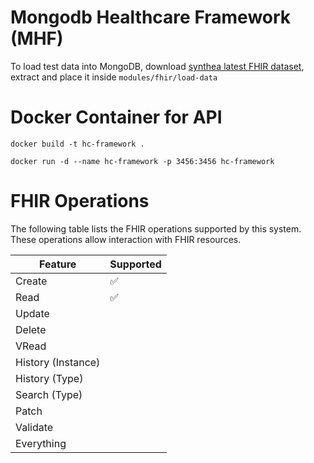 # Mongodb Healthcare Framework (MHF)

To load test data into MongoDB, download [synthea latest FHIR dataset](https://synthetichealth.github.io/synthea-sample-data/downloads/latest/synthea_sample_data_fhir_latest.zip), extract and place it inside `modules/fhir/load-data`


# Docker Container for API
```
docker build -t hc-framework .
```

```
docker run -d --name hc-framework -p 3456:3456 hc-framework
```

# FHIR Operations

The following table lists the FHIR operations supported by this system. These operations allow interaction with FHIR resources.

| Feature             | Supported |
| ------------------- | --------- |
| Create             | ✅       |
| Read               | ✅       |
| Update             |        |
| Delete             |        |
| VRead              |        |
| History (Instance) |        |
| History (Type)     |        |
| Search (Type)      |        |
| Patch              |        |
| Validate           |        |
| Everything         |        |
